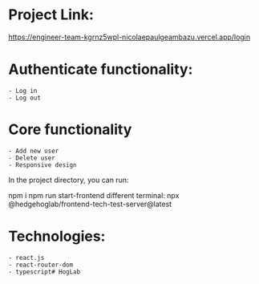 # Project Link:

   https://engineer-team-kgrnz5wpl-nicolaepaulgeambazu.vercel.app/login

# Authenticate functionality:

    - Log in
    - Log out

# Core functionality

    - Add new user
    - Delete user
    - Responsive design

In the project directory, you can run:

npm i
npm run start-frontend
different terminal: npx @hedgehoglab/frontend-tech-test-server@latest

# Technologies:

    - react.js
    - react-router-dom
    - typescript# HogLab
